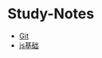 # Study-Notes

* [Git](https://github.com/RQrry/Study-Notes/blob/master/git.md)
* [js基础](https://github.com/RQrry/Study-Notes/blob/master/js基础.md)
